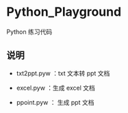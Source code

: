 # Python_Playground

Python 练习代码

## 说明

- txt2ppt.pyw ：txt 文本转 ppt 文档

- excel.pyw ：生成 excel 文档

- ppoint.pyw ： 生成 ppt 文档
